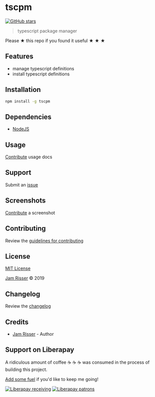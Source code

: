 # tscpm

[![GitHub stars](https://img.shields.io/github/stars/codejamninja/tscpm.svg?style=social&label=Stars)](https://github.com/codejamninja/tscpm)

> typescript package manager

Please ★ this repo if you found it useful ★ ★ ★

## Features

- manage typescript definitions
- install typescript definitions

## Installation

```sh
npm install -g tscpm
```

## Dependencies

- [NodeJS](https://nodejs.org)

## Usage

[Contribute](https://github.com/codejamninja/tscpm/blob/master/CONTRIBUTING.md) usage docs

## Support

Submit an [issue](https://github.com/codejamninja/tscpm/issues/new)

## Screenshots

[Contribute](https://github.com/codejamninja/tscpm/blob/master/CONTRIBUTING.md) a screenshot

## Contributing

Review the [guidelines for contributing](https://github.com/codejamninja/tscpm/blob/master/CONTRIBUTING.md)

## License

[MIT License](https://github.com/codejamninja/tscpm/blob/master/LICENSE)

[Jam Risser](https://codejam.ninja) © 2019

## Changelog

Review the [changelog](https://github.com/codejamninja/tscpm/blob/master/CHANGELOG.md)

## Credits

- [Jam Risser](https://codejam.ninja) - Author

## Support on Liberapay

A ridiculous amount of coffee ☕ ☕ ☕ was consumed in the process of building this project.

[Add some fuel](https://liberapay.com/codejamninja/donate) if you'd like to keep me going!

[![Liberapay receiving](https://img.shields.io/liberapay/receives/codejamninja.svg?style=flat-square)](https://liberapay.com/codejamninja/donate)
[![Liberapay patrons](https://img.shields.io/liberapay/patrons/codejamninja.svg?style=flat-square)](https://liberapay.com/codejamninja/donate)
